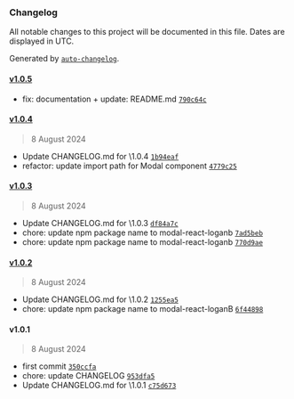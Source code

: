 ### Changelog

All notable changes to this project will be documented in this file. Dates are displayed in UTC.

Generated by [`auto-changelog`](https://github.com/CookPete/auto-changelog).

#### [v1.0.5](https://github.com/Fooxeek/modal-package-react/compare/v1.0.4...v1.0.5)

- fix: documentation + update: README.md [`790c64c`](https://github.com/Fooxeek/modal-package-react/commit/790c64c728470d912f90ad552d9162cb3191938d)

#### [v1.0.4](https://github.com/Fooxeek/modal-package-react/compare/v1.0.3...v1.0.4)

> 8 August 2024

- Update CHANGELOG.md for \1.0.4 [`1b94eaf`](https://github.com/Fooxeek/modal-package-react/commit/1b94eaf97f4c2fc96bb714fbb709458d96828d11)
- refactor: update import path for Modal component [`4779c25`](https://github.com/Fooxeek/modal-package-react/commit/4779c25bc5687357691b1e087f679d1a4c619088)

#### [v1.0.3](https://github.com/Fooxeek/modal-package-react/compare/v1.0.2...v1.0.3)

> 8 August 2024

- Update CHANGELOG.md for \1.0.3 [`df84a7c`](https://github.com/Fooxeek/modal-package-react/commit/df84a7ce825bc8b3ac5ccd3ae7043f8f0f0dbf0b)
- chore: update npm package name to modal-react-loganb [`7ad5beb`](https://github.com/Fooxeek/modal-package-react/commit/7ad5bebb118622ebe71c149de393dea9464deb19)
- chore: update npm package name to modal-react-loganb [`770d9ae`](https://github.com/Fooxeek/modal-package-react/commit/770d9ae58ac107f7d5be7cbdd542caa0de51e220)

#### [v1.0.2](https://github.com/Fooxeek/modal-package-react/compare/v1.0.1...v1.0.2)

> 8 August 2024

- Update CHANGELOG.md for \1.0.2 [`1255ea5`](https://github.com/Fooxeek/modal-package-react/commit/1255ea5169dbd6e21da6c665062ec4dd37f4f4d4)
- chore: update npm package name to modal-react-loganB [`6f44898`](https://github.com/Fooxeek/modal-package-react/commit/6f448987eaca09213473867cbf3ddd8ffc501db7)

#### v1.0.1

> 8 August 2024

- first commit [`350ccfa`](https://github.com/Fooxeek/modal-package-react/commit/350ccfa624e7e6ae58ec69197a35cc6dd1d7a2e4)
- chore: update CHANGELOG [`953dfa5`](https://github.com/Fooxeek/modal-package-react/commit/953dfa5512d16f496fd9be039c28ffc1a9970dce)
- Update CHANGELOG.md for \1.0.1 [`c75d673`](https://github.com/Fooxeek/modal-package-react/commit/c75d67390081a4494d51ee9dbaa912697139888f)
